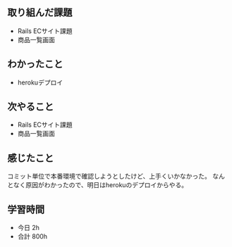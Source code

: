 ## 取り組んだ課題
- Rails ECサイト課題
- 商品一覧画面

## わかったこと
- herokuデプロイ

## 次やること
- Rails ECサイト課題
- 商品一覧画面

## 感じたこと
コミット単位で本番環境で確認しようとしたけど、上手くいかなかった。
なんとなく原因がわかったので、明日はherokuのデプロイからやる。

## 学習時間
- 今日 2h
- 合計 800h
